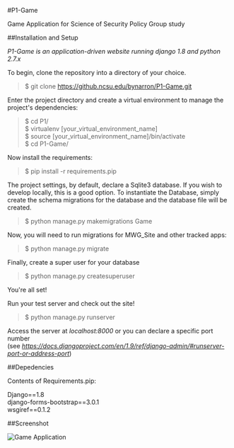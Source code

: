 
#P1-Game

Game Application for Science of Security Policy Group study

##Installation and Setup

_P1-Game is an application-driven website running django 1.8 and python 2.7.x_

To begin, clone the repository into a directory of your choice. 

> $ git clone https://github.ncsu.edu/bynarron/P1-Game.git

Enter the project directory and create a virtual environment to manage the project's dependencies:

> $ cd P1/ <br />
> $ virtualenv [your_virtual_environment_name] <br />
> $ source [your_virtual_environment_name]/bin/activate <br />
> $ cd P1-Game/ <br />
  
Now install the requirements:

> $ pip install -r requirements.pip

The project settings, by default, declare a Sqlite3 database. If you wish to develop locally, this is a good option. To instantiate the Database, simply create the schema migrations for the database and the database file will be created.

> $ python manage.py makemigrations Game

Now, you will need to run migrations for MWG_Site and other tracked apps:

> $ python manage.py migrate

Finally, create a super user for your database

>$ python manage.py createsuperuser

You're all set!

Run your test server and check out the site!

> $ python manage.py runserver

Access the server at _localhost:8000_ or you can declare a specific port number </br>
(see _https://docs.djangoproject.com/en/1.9/ref/django-admin/#runserver-port-or-address-port_)

##Depedencies

Contents of Requirements.pip:

Django==1.8 </br>
django-forms-bootstrap==3.0.1 </br>
wsgiref==0.1.2 </br>

##Screenshot

![Game Application](https://github.ncsu.edu/github-enterprise-assets/0000/1631/0000/1376/785fb8b6-bb93-11e5-9da4-c52cfbae255d.png)


  
